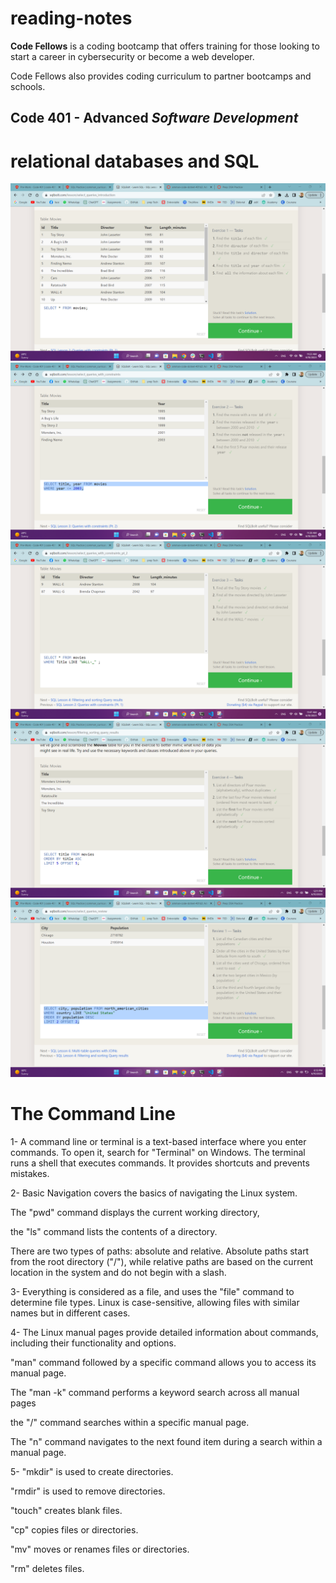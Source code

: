 # reading-notes
**Code Fellows** is a coding bootcamp that offers training for those looking to start a career in cybersecurity or become a web developer. 

Code Fellows also provides coding curriculum to partner bootcamps and schools.

## Code 401 - Advanced *Software Development*


# relational databases and SQL
![](/1.png)
![](/2.png)
![](/3.png)
![](/4.png)
![](/5.png)


# The Command Line
1- A command line or terminal is a text-based interface where you enter commands. To open it, search for "Terminal" on Windows. The terminal runs a shell  that executes commands. It provides shortcuts and prevents mistakes.

2- Basic Navigation covers the basics of navigating the Linux system. 

The "pwd" command displays the current working directory, 

the "ls" command lists the contents of a directory. 

There are two types of paths: absolute and relative. Absolute paths start from the root directory ("/"), while relative paths are based on the current location in the system and do not begin with a slash.

3- Everything is considered as a file, and uses the "file" command to determine file types. Linux is case-sensitive, allowing files with similar names but in different cases.

4- The Linux manual pages provide detailed information about commands, including their functionality and options. 

"man" command followed by a specific command allows you to access its manual page. 

The "man -k" command performs a keyword search across all manual pages

the "/" command searches within a specific manual page. 

The "n" command navigates to the next found item during a search within a manual page.

5- "mkdir" is used to create directories.

"rmdir" is used to remove directories.

"touch" creates blank files.

"cp" copies files or directories.

"mv" moves or renames files or directories.

"rm" deletes files.